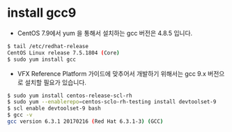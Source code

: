 # install gcc9

- CentOS 7.9에서 yum 을 통해서 설치하는  gcc 버전은 4.8.5 입니다.

```bash
$ tail /etc/redhat-release 
CentOS Linux release 7.5.1804 (Core)
$ sudo yum install gcc
```

- VFX Reference Platform 가이드에 맞추어서 개발하기 위해서는 gcc 9.x 버전으로 설치할 필요가 있습니다.

```bash
$ sudo yum install centos-release-scl-rh
$ sudo yum --enablerepo=centos-sclo-rh-testing install devtoolset-9
$ scl enable devtoolset-9 bash
$ gcc -v
gcc version 6.3.1 20170216 (Red Hat 6.3.1-3) (GCC)
```
